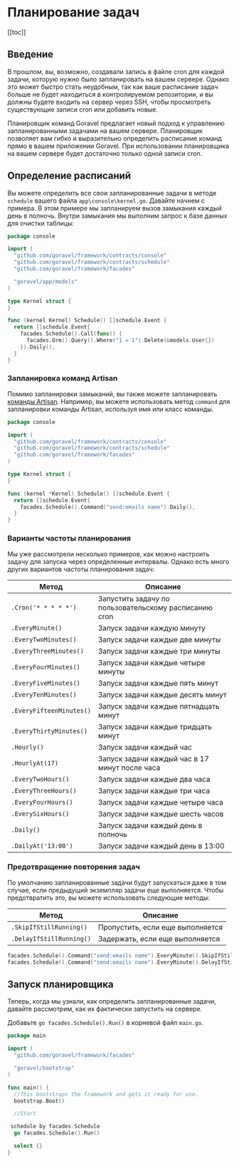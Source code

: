 # Планирование задач

[[toc]]

## Введение

В прошлом, вы, возможно, создавали запись в файле cron для каждой задачи, которую нужно было запланировать на вашем сервере. Однако это может быстро стать неудобным, так как ваше расписание задач больше не будет находиться в контролируемом репозитории, и вы должны будете входить на сервер через SSH, чтобы просмотреть существующие записи cron или добавить новые.

Планировщик команд Goravel предлагает новый подход к управлению запланированными задачами на вашем сервере. Планировщик позволяет вам гибко и выразительно определить расписание команд прямо в вашем приложении Goravel. При использовании планировщика на вашем сервере будет достаточно только одной записи cron.

## Определение расписаний

Вы можете определить все свои запланированные задачи в методе `schedule` вашего файла `app\console\kernel.go`. Давайте начнем с примера. В этом примере мы запланируем вызов замыкания каждый день в полночь. Внутри замыкания мы выполним запрос к базе данных для очистки таблицы:

```go
package console

import (
  "github.com/goravel/framework/contracts/console"
  "github.com/goravel/framework/contracts/schedule"
  "github.com/goravel/framework/facades"

  "goravel/app/models"
)

type Kernel struct {
}

func (kernel Kernel) Schedule() []schedule.Event {
  return []schedule.Event{
    facades.Schedule().Call(func() {
      facades.Orm().Query().Where("1 = 1").Delete(&models.User{})
    }).Daily(),
  }
}
```

### Запланировка команд Artisan

Помимо запланировки замыканий, вы также можете запланировать [команды Artisan](./Artisan%E5%91%BD%E4%BB%A4%E8%A1%8C.md). Например, вы можете использовать метод `command` для запланировки команды Artisan, используя имя или класс команды.

```go
package console

import (
  "github.com/goravel/framework/contracts/console"
  "github.com/goravel/framework/contracts/schedule"
  "github.com/goravel/framework/facades"
)

type Kernel struct {
}

func (kernel *Kernel) Schedule() []schedule.Event {
  return []schedule.Event{
    facades.Schedule().Command("send:emails name").Daily(),
  }
}
```

### Варианты частоты планирования

Мы уже рассмотрели несколько примеров, как можно настроить задачу для запуска через определенные интервалы. Однако есть много других вариантов частоты планирования задач:

| Метод                     | Описание                                                |
| ------------------------ | ------------------------------------------------------- |
| `.Cron('* * * * *')`     | Запустить задачу по пользовательскому расписанию cron              |
| `.EveryMinute()`         | Запуск задачи каждую минуту                           |
| `.EveryTwoMinutes()`     | Запуск задачи каждые две минуты                      |
| `.EveryThreeMinutes()`   | Запуск задачи каждые три минуты                    |
| `.EveryFourMinutes()`    | Запуск задачи каждые четыре минуты                     |
| `.EveryFiveMinutes()`    | Запуск задачи каждые пять минут                     |
| `.EveryTenMinutes()`     | Запуск задачи каждые десять минут                      |
| `.EveryFifteenMinutes()` | Запуск задачи каждые пятнадцать минут                  |
| `.EveryThirtyMinutes()`  | Запуск задачи каждые тридцать минут                   |
| `.Hourly()`              | Запуск задачи каждый час                             |
| `.HourlyAt(17)`          | Запуск задачи каждый час в 17 минут после часа |
| `.EveryTwoHours()`       | Запуск задачи каждые два часа                        |
| `.EveryThreeHours()`     | Запуск задачи каждые три часа                      |
| `.EveryFourHours()`      | Запуск задачи каждые четыре часа                       |
| `.EverySixHours()`       | Запуск задачи каждые шесть часов                        |
| `.Daily()`               | Запуск задачи каждый день в полночь                  |
| `.DailyAt('13:00')`      | Запуск задачи каждый день в 13:00                     |

### Предотвращение повторения задач

По умолчанию запланированные задачи будут запускаться даже в том случае, если предыдущий экземпляр задачи еще выполняется. Чтобы предотвратить это, вы можете использовать следующие методы:

| Метод                     | Описание                   |
| ------------------------ | ---------------------- |
| `.SkipIfStillRunning()`  | Пропустить, если еще выполняется  |
| `.DelayIfStillRunning()` | Задержать, если еще выполняется |

```go
facades.Schedule().Command("send:emails name").EveryMinute().SkipIfStillRunning()
facades.Schedule().Command("send:emails name").EveryMinute().DelayIfStillRunning()
```

## Запуск планировщика

Теперь, когда мы узнали, как определить запланированные задачи, давайте рассмотрим, как их фактически запустить на сервере.

Добавьте `go facades.Schedule().Run()` в корневой файл `main.go`.

```go
package main

import (
  "github.com/goravel/framework/facades"

  "goravel/bootstrap"
)

func main() {
  //This bootstraps the framework and gets it ready for use.
  bootstrap.Boot()

  //Start

 schedule by facades.Schedule
  go facades.Schedule().Run()

  select {}
}
```

<CommentService/>